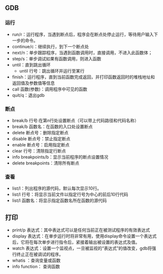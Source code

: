 ## GDB

### 运行

* run/r：运行程序，当遇到断点后，程序会在断点处停止运行，等待用户输入下一步的命令。
* continue/c：继续执行，到下一个断点处
* next/n：单步跟踪程序，当遇到函数调用时，直接调用，不进入此函数体； 
* step/s：单步调试如果有函数调用，则进入函数
* until：直到跳出循环
    * until 行号：跳出循环并运行至某行
* finish：运行程序，直到当前函数完成返回，并打印函数返回时的堆栈地址和返回值及参数值等信息
* call 函数(参数)：调用程序中可见的函数
* quit/q：退出gdb

### 断点
* break/b 行号:在第n行处设置断点（可以带上代码路径和代码名称）
* break/b 函数名：在函数的入口处设置断点
* delete 断点号：删除指定断点
* disable 断点号：禁止指定断点
* enable 断点号：启用指定断点
* clear 行号：清除指定行断点
* info breakpoints/b：显示当前程序的断点设置情况
* delete breakpoints：清除所有断点

### 查看
* list/l：列出程序的源代码，默认每次显示10行。
* list/l 行号：将显示当前文件以指定行号为中心的前后10行代码
* list/l 函数名：将显示指定函数名所在函数的源代码

## 打印
* print/p 表达式：其中表达式可以是任何当前正在被测试程序的有效表达式
* display 表达式：在单步运行时将非常有用，使用display命令设置一个表达式后，它将在每次单步进行指令后，紧接着输出被设置的表达式及值。
* watch 表达式：设置一个监视点，一旦被监视的“表达式”的值改变，gdb将强行终止正在被调试的程序。
* whatis ：查询变量或函数
* info function： 查询函数
